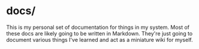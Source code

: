 # docs/
This is my personal set of documentation for things in my system. Most of these
docs are likely going to be written in Markdown. They're just going to document
various things I've learned and act as a miniature wiki for myself.
